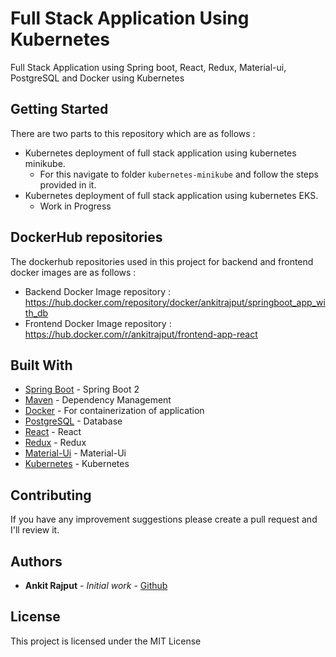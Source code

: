 # Full Stack Application Using Kubernetes

Full Stack Application using Spring boot, React, Redux, Material-ui, PostgreSQL and Docker using Kubernetes

## Getting Started
There are two parts to this repository which are as follows : 
* Kubernetes deployment of full stack application using kubernetes minikube.
  * For this navigate to folder `kubernetes-minikube` and follow the steps provided in it.
* Kubernetes deployment of full stack application using kubernetes EKS.
  * Work in Progress

## DockerHub repositories 
The dockerhub repositories used in this project for backend and frontend docker images are as follows : 
* Backend Docker Image repository : https://hub.docker.com/repository/docker/ankitrajput/springboot_app_with_db
* Frontend Docker Image repository : https://hub.docker.com/r/ankitrajput/frontend-app-react

## Built With

* [Spring Boot](https://spring.io/projects/spring-boot) - Spring Boot 2
* [Maven](https://maven.apache.org/) - Dependency Management
* [Docker](https://www.docker.com/) - For containerization of application
* [PostgreSQL](https://www.postgresql.org/) - Database
* [React](https://reactjs.org/) - React
* [Redux](https://redux.js.org/) - Redux
* [Material-Ui](https://material-ui.com/) - Material-Ui
* [Kubernetes](https://kubernetes.io/) - Kubernetes

## Contributing

If you have any improvement suggestions please create a pull request and I'll review it.


## Authors

* **Ankit Rajput** - *Initial work* - [Github](https://github.com/ankitrajput0096)

## License

This project is licensed under the MIT License
